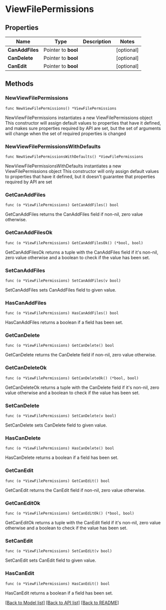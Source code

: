# ViewFilePermissions

## Properties

Name | Type | Description | Notes
------------ | ------------- | ------------- | -------------
**CanAddFiles** | Pointer to **bool** |  | [optional] 
**CanDelete** | Pointer to **bool** |  | [optional] 
**CanEdit** | Pointer to **bool** |  | [optional] 

## Methods

### NewViewFilePermissions

`func NewViewFilePermissions() *ViewFilePermissions`

NewViewFilePermissions instantiates a new ViewFilePermissions object
This constructor will assign default values to properties that have it defined,
and makes sure properties required by API are set, but the set of arguments
will change when the set of required properties is changed

### NewViewFilePermissionsWithDefaults

`func NewViewFilePermissionsWithDefaults() *ViewFilePermissions`

NewViewFilePermissionsWithDefaults instantiates a new ViewFilePermissions object
This constructor will only assign default values to properties that have it defined,
but it doesn't guarantee that properties required by API are set

### GetCanAddFiles

`func (o *ViewFilePermissions) GetCanAddFiles() bool`

GetCanAddFiles returns the CanAddFiles field if non-nil, zero value otherwise.

### GetCanAddFilesOk

`func (o *ViewFilePermissions) GetCanAddFilesOk() (*bool, bool)`

GetCanAddFilesOk returns a tuple with the CanAddFiles field if it's non-nil, zero value otherwise
and a boolean to check if the value has been set.

### SetCanAddFiles

`func (o *ViewFilePermissions) SetCanAddFiles(v bool)`

SetCanAddFiles sets CanAddFiles field to given value.

### HasCanAddFiles

`func (o *ViewFilePermissions) HasCanAddFiles() bool`

HasCanAddFiles returns a boolean if a field has been set.

### GetCanDelete

`func (o *ViewFilePermissions) GetCanDelete() bool`

GetCanDelete returns the CanDelete field if non-nil, zero value otherwise.

### GetCanDeleteOk

`func (o *ViewFilePermissions) GetCanDeleteOk() (*bool, bool)`

GetCanDeleteOk returns a tuple with the CanDelete field if it's non-nil, zero value otherwise
and a boolean to check if the value has been set.

### SetCanDelete

`func (o *ViewFilePermissions) SetCanDelete(v bool)`

SetCanDelete sets CanDelete field to given value.

### HasCanDelete

`func (o *ViewFilePermissions) HasCanDelete() bool`

HasCanDelete returns a boolean if a field has been set.

### GetCanEdit

`func (o *ViewFilePermissions) GetCanEdit() bool`

GetCanEdit returns the CanEdit field if non-nil, zero value otherwise.

### GetCanEditOk

`func (o *ViewFilePermissions) GetCanEditOk() (*bool, bool)`

GetCanEditOk returns a tuple with the CanEdit field if it's non-nil, zero value otherwise
and a boolean to check if the value has been set.

### SetCanEdit

`func (o *ViewFilePermissions) SetCanEdit(v bool)`

SetCanEdit sets CanEdit field to given value.

### HasCanEdit

`func (o *ViewFilePermissions) HasCanEdit() bool`

HasCanEdit returns a boolean if a field has been set.


[[Back to Model list]](../README.md#documentation-for-models) [[Back to API list]](../README.md#documentation-for-api-endpoints) [[Back to README]](../README.md)


